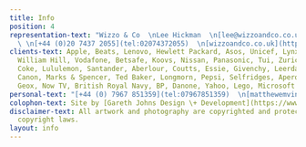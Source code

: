 ```yaml
---
title: Info
position: 4
representation-text: "Wizzo & Co  \nLee Hickman  \n[lee@wizzoandco.co.uk](mailto:lee@wizzoandco.co.uk)
  \ \n[+44 (0)20 7437 2055](tel:02074372055)  \n[wizzoandco.co.uk](http://www.wizzoandco.co.uk)"
clients-text: Apple, Beats, Lenovo, Hewlett Packard, Asos, Unicef, Lynx, Adidas, Google,
  William Hill, Vodafone, Betsafe, Koovs, Nissan, Panasonic, Tui, Zurich, BT, Diet
  Coke, Lululemon, Santander, Aberlour, Coutts, Essie, Givenchy, Leerdammer, Cadbury,
  Canon, Marks & Spencer, Ted Baker, Longmorn, Pepsi, Selfridges, Aperol, Carlsberg,
  Geox, Now TV, British Royal Navy, BP, Danone, Yahoo, Lego, Microsoft
personal-text: "[+44 (0) 7967 851359](tel:07967851359)  \n[matthewemvintaylor@gmail.com](mailto:matthewemvintaylor@gmail.com)"
colophon-text: Site by [Gareth Johns Design \+ Development](https://www.garethjohnsdesign.com)
disclaimer-text: All artwork and photography are copyrighted and protected under international
  copyright laws.
layout: info
---
```


